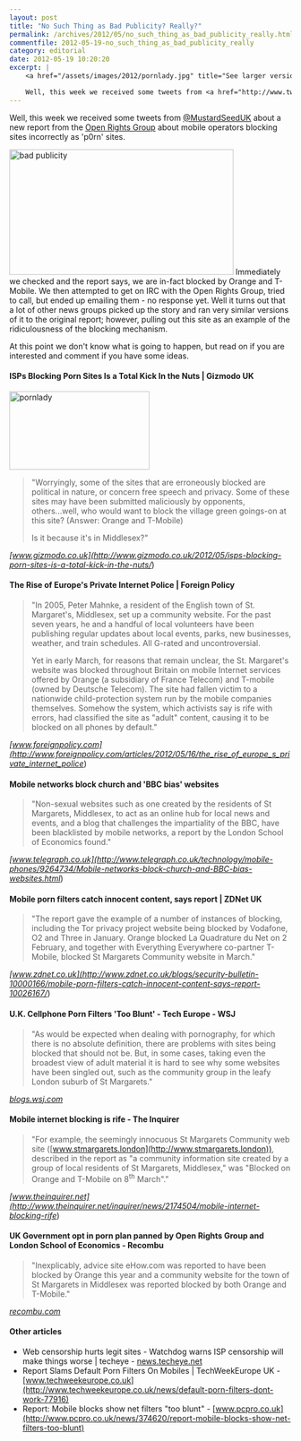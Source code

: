 ```yaml
---
layout: post
title: "No Such Thing as Bad Publicity? Really?"
permalink: /archives/2012/05/no_such_thing_as_bad_publicity_really.html
commentfile: 2012-05-19-no_such_thing_as_bad_publicity_really
category: editorial
date: 2012-05-19 10:20:20
excerpt: |
    <a href="/assets/images/2012/pornlady.jpg" title="See larger version of - pornlady"><img src="/assets/images/2012/pornlady_thumb.jpg" width="150" height="84" alt="pornlady" class="photo right" /></a>

    Well, this week we received some tweets from <a href="http://www.twitter.com/MustardSeedUK">@MustardSeedUK</a> about a new report from the <a href="https://www.openrightsgroup.org/blog/2012/mobile-internet-censorship">Open Rights Group</a> about mobile operators blocking sites incorrectly as 'p0rn' sites.
---
```


Well, this week we received some tweets from [@MustardSeedUK](http://www.twitter.com/MustardSeedUK) about a new report from the [Open Rights Group](https://www.openrightsgroup.org/blog/2012/mobile-internet-censorship) about mobile operators blocking sites incorrectly as 'p0rn' sites.

<a href="/assets/images/2012/bad_publicity.png" title="See larger version of - bad publicity"><img src="/assets/images/2012/bad_publicity_thumb.png" width="400" height="224" alt="bad publicity" class="photo center" /></a>
Immediately we checked and the report says, we are in-fact blocked by Orange and T-Mobile. We then attempted to get on IRC with the Open Rights Group, tried to call, but ended up emailing them - no response yet. Well it turns out that a lot of other news groups picked up the story and ran very similar versions of it to the original report; however, pulling out this site as an example of the ridiculousness of the blocking mechanism.

At this point we don't know what is going to happen, but read on if you are interested and comment if you have some ideas.

#### ISPs Blocking Porn Sites Is a Total Kick In the Nuts | Gizmodo UK

<a href="/assets/images/2012/pornlady.jpg" title="See larger version of - pornlady"><img src="/assets/images/2012/pornlady_thumb.jpg" width="250" height="140" alt="pornlady" class="photo right" /></a>

> "Worryingly, some of the sites that are erroneously blocked are political in nature, or concern free speech and privacy. Some of these sites may have been submitted maliciously by opponents, others...well, who would want to block the village green goings-on at this site? (Answer: Orange and T-Mobile)
> 
>  Is it because it's in Middlesex?"
> 
 <cite>[www.gizmodo.co.uk](http://www.gizmodo.co.uk/2012/05/isps-blocking-porn-sites-is-a-total-kick-in-the-nuts/</cite>)

#### The Rise of Europe's Private Internet Police | Foreign Policy

> "In 2005, Peter Mahnke, a resident of the English town of St. Margaret's, Middlesex, set up a community website. For the past seven years, he and a handful of local volunteers have been publishing regular updates about local events, parks, new businesses, weather, and train schedules. All G-rated and uncontroversial.
> 
>  Yet in early March, for reasons that remain unclear, the St. Margaret's website was blocked throughout Britain on mobile Internet services offered by Orange (a subsidiary of France Telecom) and T-mobile (owned by Deutsche Telecom). The site had fallen victim to a nationwide child-protection system run by the mobile companies themselves. Somehow the system, which activists say is rife with errors, had classified the site as "adult" content, causing it to be blocked on all phones by default."
> 
 <cite>[www.foreignpolicy.com](http://www.foreignpolicy.com/articles/2012/05/16/the_rise_of_europe_s_private_internet_police</cite>)

#### Mobile networks block church and 'BBC bias' websites

> "Non-sexual websites such as one created by the residents of St Margarets, Middlesex, to act as an online hub for local news and events, and a blog that challenges the impartiality of the BBC, have been blacklisted by mobile networks, a report by the London School of Economics found."

<cite>[www.telegraph.co.uk](http://www.telegraph.co.uk/technology/mobile-phones/9264734/Mobile-networks-block-church-and-BBC-bias-websites.html</cite>)

#### Mobile porn filters catch innocent content, says report | ZDNet UK

> "The report gave the example of a number of instances of blocking, including the Tor privacy project website being blocked by Vodafone, O2 and Three in January. Orange blocked La Quadrature du Net on 2 February, and together with Everything Everywhere co-partner T-Mobile, blocked St Margarets Community website in March."

<cite>[www.zdnet.co.uk](http://www.zdnet.co.uk/blogs/security-bulletin-10000166/mobile-porn-filters-catch-innocent-content-says-report-10026167/</cite>)

#### U.K. Cellphone Porn Filters 'Too Blunt' - Tech Europe - WSJ

> "As would be expected when dealing with pornography, for which there is no absolute definition, there are problems with sites being blocked that should not be. But, in some cases, taking even the broadest view of adult material it is hard to see why some websites have been singled out, such as the community group in the leafy London suburb of St Margarets."

<cite>[blogs.wsj.com](http://blogs.wsj.com/tech-europe/2012/05/15/u-k-cellphone-porn-filters-too-blunt/</cite>)

#### Mobile internet blocking is rife - The Inquirer

> "For example, the seemingly innocuous St Margarets Community web site ([www.stmargarets.london](http://www.stmargarets.london)), described in the report as "a community information site created by a group of local residents of St Margarets, Middlesex," was "Blocked on Orange and T-Mobile on 8<sup>th</sup> March"."

<cite>[www.theinquirer.net](http://www.theinquirer.net/inquirer/news/2174504/mobile-internet-blocking-rife</cite>)

#### UK Government opt in porn plan panned by Open Rights Group and London School of Economics - Recombu

> "Inexplicably, advice site eHow.com was reported to have been blocked by Orange this year and a community website for the town of St Margarets in Middlesex was reported blocked by both Orange and T-Mobile."

<cite>[recombu.com](http://recombu.com/digital/news/uk-government-opt-in-porn-plan-panned-by-open-rights-group-and-london-school-of-economics_M10445.html</cite>)

#### Other articles

-   Web censorship hurts legit sites - Watchdog warns ISP censorship will make things worse | techeye - [news.techeye.net](http://news.techeye.net/security/web-censorship-hurts-legit-sites)
-   Report Slams Default Porn Filters On Mobiles | TechWeekEurope UK - [www.techweekeurope.co.uk](http://www.techweekeurope.co.uk/news/default-porn-filters-dont-work-77916)
-   Report: Mobile blocks show net filters "too blunt" - [www.pcpro.co.uk](http://www.pcpro.co.uk/news/374620/report-mobile-blocks-show-net-filters-too-blunt)
